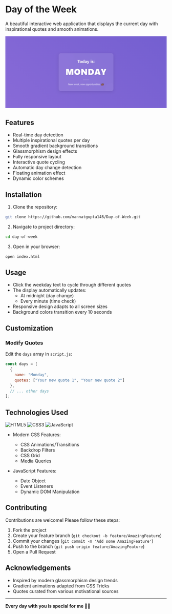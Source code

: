 # Day of the Week 

A beautiful interactive web application that displays the current day with inspirational quotes and smooth animations.

![Demo Screenshot](image.png)

## Features 

- Real-time day detection
- Multiple inspirational quotes per day
- Smooth gradient background transitions
- Glassmorphism design effects
- Fully responsive layout
- Interactive quote cycling
- Automatic day change detection
- Floating animation effect
- Dynamic color schemes

## Installation 

1. Clone the repository:
```bash
git clone https://github.com/mannatgupta146/Day-of-Week.git
```

2. Navigate to project directory:
```bash
cd day-of-week
```

3. Open in your browser:
```bash
open index.html  
```

## Usage 

- Click the weekday text to cycle through different quotes
- The display automatically updates:
  - At midnight (day change)
  - Every minute (time check)
- Responsive design adapts to all screen sizes
- Background colors transition every 10 seconds

## Customization 

### Modify Quotes
Edit the `days` array in `script.js`:
```javascript
const days = [
  {
    name: "Monday",
    quotes: ["Your new quote 1", "Your new quote 2"]
  },
  // ... other days
];
```

## Technologies Used 

![HTML5](https://img.shields.io/badge/HTML5-E34F26?style=flat&logo=html5&logoColor=white)
![CSS3](https://img.shields.io/badge/CSS3-1572B6?style=flat&logo=css3&logoColor=white)
![JavaScript](https://img.shields.io/badge/JavaScript-F7DF1E?style=flat&logo=javascript&logoColor=black)

- Modern CSS Features:
  - CSS Animations/Transitions
  - Backdrop Filters
  - CSS Grid
  - Media Queries

- JavaScript Features:
  - Date Object
  - Event Listeners
  - Dynamic DOM Manipulation

## Contributing 

Contributions are welcome! Please follow these steps:
1. Fork the project
2. Create your feature branch (`git checkout -b feature/AmazingFeature`)
3. Commit your changes (`git commit -m 'Add some AmazingFeature'`)
4. Push to the branch (`git push origin feature/AmazingFeature`)
5. Open a Pull Request

## Acknowledgements 

- Inspired by modern glassmorphism design trends
- Gradient animations adapted from CSS Tricks
- Quotes curated from various motivational sources

---
**Every day with you is special for me 🥹🎀**